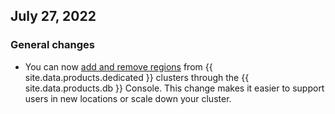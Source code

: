 ## July 27, 2022

<h3>General changes</h3>

- You can now [add and remove regions](../cockroachcloud/cluster-management.html) from {{ site.data.products.dedicated }} clusters through the {{ site.data.products.db }} Console. This change makes it easier to support users in new locations or scale down your cluster.

